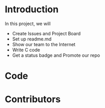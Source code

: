 # Introduction
In this project, we will

* Create Issues and Project Board
* Set up readme.md
* Show our team to the Internet
* Write C code
* Get a status badge and Promote our repo

# Code

# Contributors
